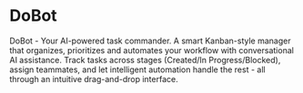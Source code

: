 # DoBot
DoBot - Your AI-powered task commander. A smart Kanban-style manager that organizes, prioritizes and automates your workflow with conversational AI assistance. Track tasks across stages (Created/In Progress/Blocked), assign teammates, and let intelligent automation handle the rest - all through an intuitive drag-and-drop interface.
